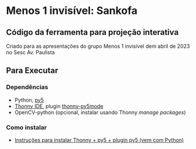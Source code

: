 # Menos 1 invisível: Sankofa
## Código da ferramenta para projeção interativa

Criado para as apresentações do grupo Menos 1 invisível dem abril de 2023 no Sesc Av. Paulista

## Para Executar

### Dependências
- Python, [py5](htpps://py5coding.org)
- [Thonny IDE](https://thonny.org), plugin [thonny-py5mode](https://github.com/tabreturn/thonny-py5mode)
- OpenCV-python (opcional, instalar usando Thonny _manage packages_)

### Como instalar
- [Instruções para instalar Thonny + py5 + plugin py5 (vem com Python)](https://abav.lugaralgum.com/como-instalar-py5/)
  
